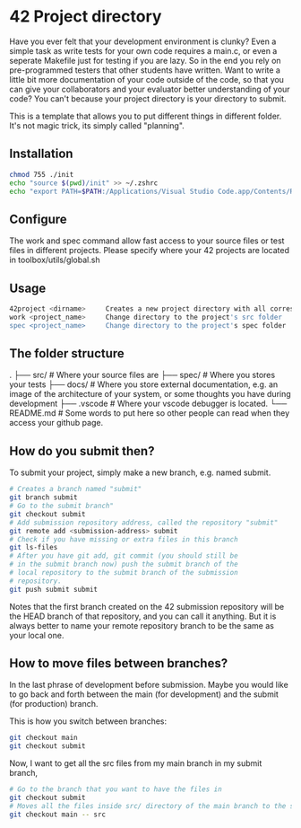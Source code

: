 # **42 Project directory**

Have you ever felt that your development environment is clunky? Even a simple task as write tests for your own code requires a main.c, or even a seperate Makefile just for testing if you are lazy. So in the end you rely on pre-programmed testers that other students have written. Want to write a little bit more documentation of your code outside of the code, so that you can give your collaborators and your evaluator better understanding of your code? You can't because your project directory is your directory to submit.

This is a template that allows you to put different things in different folder. It's not magic trick, its simply called "planning".

## Installation

```bash
chmod 755 ./init
echo "source $(pwd)/init" >> ~/.zshrc
echo "export PATH=$PATH:/Applications/Visual Studio Code.app/Contents/Resources/app/bin" >> ~/.zshrc
```

## Configure

The work and spec command allow fast access to your source files or test files in different projects. Please specify where your 42 projects are located in toolbox/utils/global.sh

## Usage

```bash
42project <dirname>     Creates a new project directory with all corresponding testing tools and development tools.
work <project_name>     Change directory to the project's src folder
spec <project_name>     Change directory to the project's spec folder
```

## The folder structure

.
├── src/                     # Where your source files are
├── spec/                    # Where you stores your tests
├── docs/                    # Where you store external documentation, e.g. an image of the architecture of your system, or some thoughts you have during development
├── .vscode                  # Where your vscode debugger is located.
└── README.md                # Some words to put here so other people can read when they access your github page.

## How do you submit then?

To submit your project, simply make a new branch, e.g. named submit.

```bash
# Creates a branch named "submit"
git branch submit
# Go to the submit branch"
git checkout submit
# Add submission repository address, called the repository "submit"
git remote add <submission-address> submit
# Check if you have missing or extra files in this branch
git ls-files
# After you have git add, git commit (you should still be 
# in the submit branch now) push the submit branch of the
# local repository to the submit branch of the submission 
# repository.
git push submit submit
```

Notes that the first branch created on the 42 submission repository will be the HEAD branch of that repository, and you can call it anything. But it is always better to name your remote repository branch to be the same as your local one.

## How to move files between branches?

In the last phrase of development before submission. Maybe you would like to go back and forth between the main (for development) and the submit (for production) branch.

This is how you switch between branches:

```bash
git checkout main
git checkout submit
```

Now, I want to get all the src files from my main branch in my submit branch, 

```bash
# Go to the branch that you want to have the files in
git checkout submit
# Moves all the files inside src/ directory of the main branch to the submit branch
git checkout main -- src
```
